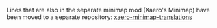 Lines that are also in the separate minimap mod (Xaero's Minimap) have been moved to a separate repository:
[xaero-minimap-translations](https://github.com/thexaero/xaero-minimap-translations)